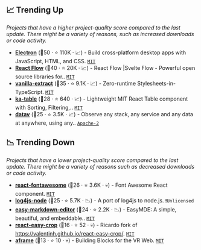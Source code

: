 ## 📈 Trending Up

_Projects that have a higher project-quality score compared to the last update. There might be a variety of reasons, such as increased downloads or code activity._

- <b><a href="https://github.com/electron/electron">Electron</a></b> (🥇50 ·  ⭐ 110K · 📈) - Build cross-platform desktop apps with JavaScript, HTML, and CSS. <code><a href="http://bit.ly/34MBwT8">MIT</a></code>
- <b><a href="https://github.com/xyflow/xyflow">React Flow</a></b> (🥇40 ·  ⭐ 20K · 📈) - React Flow |Svelte Flow - Powerful open source libraries for.. <code><a href="http://bit.ly/34MBwT8">MIT</a></code>
- <b><a href="https://github.com/vanilla-extract-css/vanilla-extract">vanilla-extract</a></b> (🥈35 ·  ⭐ 9.1K · 📈) - Zero-runtime Stylesheets-in-TypeScript. <code><a href="http://bit.ly/34MBwT8">MIT</a></code>
- <b><a href="https://github.com/komarovalexander/ka-table">ka-table</a></b> (🥉28 ·  ⭐ 640 · 📈) - Lightweight MIT React Table component with Sorting, Filtering,.. <code><a href="http://bit.ly/34MBwT8">MIT</a></code>
- <b><a href="https://github.com/xobserve/xobserve">datav</a></b> (🥉25 ·  ⭐ 3.5K · 📈) - Observe any stack, any service and any data at anywhere, using any.. <code><a href="http://bit.ly/3nYMfla">Apache-2</a></code>

## 📉 Trending Down

_Projects that have a lower project-quality score compared to the last update. There might be a variety of reasons such as decreased downloads or code activity._

- <b><a href="https://github.com/FortAwesome/react-fontawesome">react-fontawesome</a></b> (🥉26 ·  ⭐ 3.6K · 💀) - Font Awesome React component. <code><a href="http://bit.ly/34MBwT8">MIT</a></code>
- <b><a href="https://github.com/log4js-node/log4js-node">log4js-node</a></b> (🥉25 ·  ⭐ 5.7K · 📉) - A port of log4js to node.js. <code>❗Unlicensed</code>
- <b><a href="https://github.com/Ionaru/easy-markdown-editor">easy-markdown-editor</a></b> (🥉24 ·  ⭐ 2.2K · 📉) - EasyMDE: A simple, beautiful, and embeddable.. <code><a href="http://bit.ly/34MBwT8">MIT</a></code>
- <b><a href="https://github.com/ricardo-ch/react-easy-crop">react-easy-crop</a></b> (🥉16 ·  ⭐ 52 · 💀) - Ricardo fork of https://valentinh.github.io/react-easy-crop/. <code><a href="http://bit.ly/34MBwT8">MIT</a></code>
- <b><a href="https://github.com/ngokevin/aframe">aframe</a></b> (🥉13 ·  ⭐ 10 · 💀) - Building Blocks for the VR Web. <code><a href="http://bit.ly/34MBwT8">MIT</a></code>

